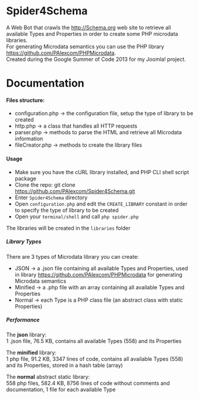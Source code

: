 # Spider4Schema
A Web Bot that crawls the http://Schema.org web site to retrieve all available Types and Properties in order to create some PHP microdata libraries.  
For generating Microdata semantics you can use the PHP library https://github.com/PAlexcom/PHPMicrodata.    
Created during the Google Summer of Code 2013 for my Joomla! project.  
  
# Documentation
  
#### Files structure:
* configuration.php → the configuration file, setup the type of library to be created
* http.php → a class that handles all HTTP requests
* parser.php → methods to parse the HTML and retrieve all Microdata information
* fileCreator.php → methods to create the library files  
  
#### Usage
* Make sure you have the cURL library installed, and PHP CLI shell script package
* Clone the repo: git clone https://github.com/PAlexcom/Spider4Schema.git
* Enter ```Spider4Schema``` directory
* Open ```configuration.php``` and edit the ```CREATE_LIBRARY``` constant in order to specify the type of library to be created
* Open your ```terminal/shell``` and call ```php spider.php```  
  
The libraries will be created in the ```libraries``` folder  
  
##### Library Types
There are 3 types of Microdata library you can create:
* JSON → a .json file containing all available Types and Properties, used in library https://github.com/PAlexcom/PHPMicrodata for generating Microdata semantics
* Minified → a .php file with an array containing all available Types and Properties
* Normal → each Type is a PHP class file (an abstract class with static Properties)
  
##### Performance
The __json__ library:  
1 .json file, 76.5 KB, contains all available Types (558) and its Properties
  
The __minified__ library:  
1 php file, 91.2 KB, 3347 lines of code, contains all available Types (558) and its Properties, stored in a hash table (array)  
  
The __normal__ abstract static library:   
558 php files, 582.4 KB, 8756 lines of code without comments and documentation, 1 file for each available Type     
